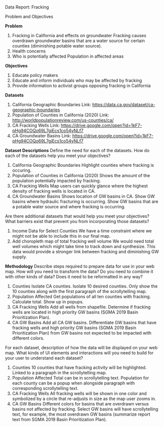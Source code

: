 Data Report: Fracking

Problem and Objectives 

<b>Problem</b>
1. Fracking in California and effects on groundwater
Fracking causes overdrawn groundwater basins that are a water source for certain counties (diminishing potable water source). 
2. Health concerns
3. Who is potentially affected 
Population in affected areas

<b>Objectives</b>
1. Educate policy makers
2. Educate and inform individuals who may be affected by fracking 
3. Provide information to activist groups opposing fracking in California

<b>Datasets</b>
1. California Geographic Boundaries
Link: https://data.ca.gov/dataset/ca-geographic-boundaries
2. Population of Counties in California (2020)
Link: http://worldpopulationreview.com/us-counties/ca/
3. CA Fracking Wells 
Link: https://drive.google.com/open?id=1kF7-pHg94COQo69L7gjEcs1co54yNLf7  
4. CA Groundwater Basins 
Link: https://drive.google.com/open?id=1kF7-pHg94COQo69L7gjEcs1co54yNLf7 

<b>Dataset Descriptions</b>
Define the need for each of the datasets. How do each of the datasets help you meet your objectives?

1. California Geographic Boundaries
Highlight counties where fracking is occuring. 
2. Population of Counties in California (2020)
Shows the amount of the population potentially impacted by fracking.
3. CA Fracking Wells 
Map users can quickly glance where the highest density of fracking wells is located in CA.
4. CA Groundwater Basins 
Shows location of GW basins in CA.
Show GW basins where hydraulic fracturing is occurring. 
Show GW basins that are a potable water source and where fracking is occurring.

Are there additional datasets that would help you meet your objectives? What barriers exist that prevent you from incorporating those datasets?

1. Income Data for Select Counties 
We have a time constraint where we might not be able to include this in our final map. 
2. Add choropleth map of total fracking well volume 
We would need total well volumes which might take time to track down and synthesize.
This data would provide a stronger link between fracking and diminishing GW supply. 

<b>Methodology</b>
Describe steps required to prepare data for use in your web map. How will you need to transform the data? Do you need to combine it with other kinds of data? Does it need to be reformatted in any way?

1. Counties
Isolate CA counties.
Isolate 10 desired counties.
Only show the 10 counties along with the first paragraph of the scrollytelling map.
2. Population Affected
Get populations of all ten counties with fracking.
Calculate total.
Show up in popups. 
3. CA Fracking Wells 
Add all wells from shapefile. 
Determine if fracking wells are located in high priority GW basins (SGMA 2019 Basin Prioritization Plan).
4. CA GW Basins 
Add all CA GW basins. 
Differentiate GW basins that have fracking wells and high priority GW basins (SGMA 2019 Basin Prioritization Plan) from GW basins not expected to be impacted with different colors. 

For each dataset, description of how the data will be displayed on your web map. What kinds of UI elements and interactions will you need to build for your user to understand each dataset? 

1. Counties 
10 counties that have fracking activity will be highlighted.
Linked to a paragraph in the scrollytelling map.
2. Population Affected
Total can be in scrollytelling text.
Population for each county can be a popup when alongside paragraph with corresponding scrollytelling text.
3. CA Fracking Wells 
All fracking wells will be shown in one color and symbolized by a circle that re-adjusts in size as the map user zooms in.
4. CA GW Basins 
Different colors for basins that are overdrawn versus basins not affected by fracking. 
Select GW basins will have scrollytelling text, for example, the most overdrawn GW basins (summarize report text from SGMA 2019 Basin Prioritization Plan).
